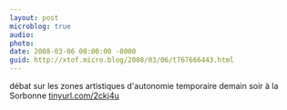 ```yaml
---
layout: post
microblog: true
audio: 
photo: 
date: 2008-03-06 00:00:00 -0000
guid: http://xtof.micro.blog/2008/03/06/t767666443.html
---
```

débat sur les zones artistiques d'autonomie temporaire demain soir à la Sorbonne [tinyurl.com/2ckj4u](http://tinyurl.com/2ckj4u)
